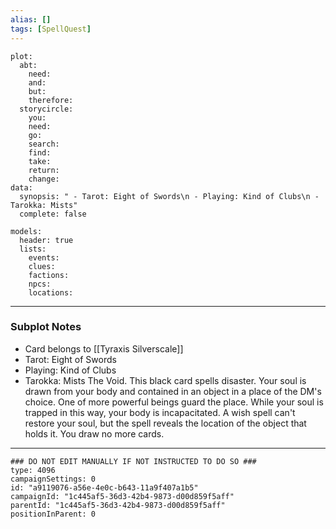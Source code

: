 ```yaml
---
alias: []
tags: [SpellQuest]
---
```

```RpgManagerData
plot: 
  abt: 
    need: 
    and: 
    but: 
    therefore: 
  storycircle: 
    you: 
    need: 
    go: 
    search: 
    find: 
    take: 
    return: 
    change: 
data: 
  synopsis: " - Tarot: Eight of Swords\n - Playing: Kind of Clubs\n - Tarokka: Mists"
  complete: false
```
```RpgManager
models: 
  header: true
  lists: 
    events: 
    clues: 
    factions: 
    npcs: 
    locations: 
```
---
### Subplot Notes
 - Card belongs to [[Tyraxis Silverscale]]
 - Tarot: Eight of Swords
 - Playing: Kind of Clubs
 - Tarokka: Mists
The Void. This black card spells disaster. Your soul is drawn from your body and contained in an object in a place of the DM's choice. One of more powerful beings guard the place. While your soul is trapped in this way, your body is incapacitated. A wish spell can't restore your soul, but the spell reveals the location of the object that holds it. You draw no more cards.
---
```RpgManagerID
### DO NOT EDIT MANUALLY IF NOT INSTRUCTED TO DO SO ###
type: 4096
campaignSettings: 0
id: "a9119076-a56e-4e0c-b643-11a9f407a1b5"
campaignId: "1c445af5-36d3-42b4-9873-d00d859f5aff"
parentId: "1c445af5-36d3-42b4-9873-d00d859f5aff"
positionInParent: 0
```
